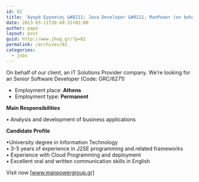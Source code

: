```yaml
---
id: 82
title: 'Αγορά Εργασίας &#8211; Java Developer &#8211; ManPower (on behalf of client)-  (Code: GRC/6271)'
date: 2013-03-11T20:49:31+02:00
author: papo
layout: post
guid: http://www.jhug.gr/?p=82
permalink: /archives/82
categories:
  - jobs
---
```

On behalf of our client, an IT Solutions Provider company. We’re looking for an Senior Software Developer (Code: GRC/6271)

  * Employment place: **Athens**
  * Employment type: **Permanent**

**Main Responsibilities**

• Analysis and development of business applications

**Candidate Profile**

•University degree in Information Technology  
• 3-5 years of experience in J2SE programming and related frameworks  
• Experience with Cloud Programming and deployment  
• Excellent oral and written communication skills in English

Visit now [www.manpowergroup.gr]